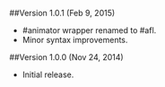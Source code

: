 ##Version 1.0.1 (Feb 9, 2015)

- #animator wrapper renamed to #afl.
- Minor syntax improvements.

##Version 1.0.0 (Nov 24, 2014)

- Initial release.
